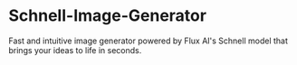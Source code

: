 # Schnell-Image-Generator
Fast and intuitive image generator powered by Flux AI's Schnell model that brings your ideas to life in seconds.
